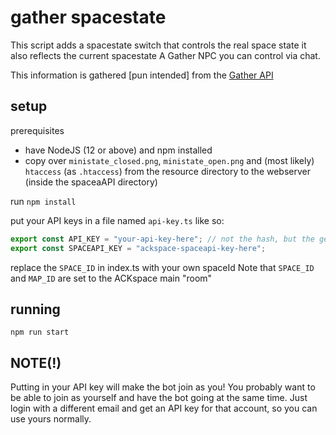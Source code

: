 # gather spacestate

This script adds a spacestate switch that controls the real space state
it also reflects the current spacestate
A Gather NPC you can control via chat.

This information is gathered [pun intended] from the [Gather API](https://gathertown.notion.site/Gather-Websocket-API-bf2d5d4526db412590c3579c36141063)

## setup

prerequisites
* have NodeJS (12 or above) and npm installed
* copy over `ministate_closed.png`, `ministate_open.png` and (most likely) `htaccess` (as `.htaccess`) from the resource directory to the webserver (inside the spaceaAPI directory)

run `npm install`

put your API keys in a file named `api-key.ts` like so:

```js
export const API_KEY = "your-api-key-here"; // not the hash, but the generated key via https://gather.town/apiKeys
export const SPACEAPI_KEY = "ackspace-spaceapi-key-here";

```

replace the `SPACE_ID` in index.ts with your own spaceId
Note that `SPACE_ID` and `MAP_ID` are set to the ACKspace main "room"

## running

`npm run start`

## NOTE(!)

Putting in your API key will make the bot join as you!
You probably want to be able to join as yourself and have the bot going at the same time.
Just login with a different email and get an API key for that account, so you can use yours normally.

